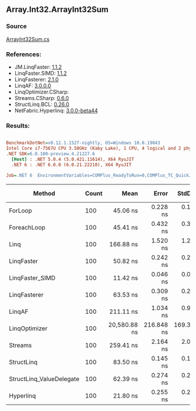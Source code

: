 ﻿## Array.Int32.ArrayInt32Sum

### Source
[ArrayInt32Sum.cs](../LinqBenchmarks/Array/Int32/ArrayInt32Sum.cs)

### References:
- JM.LinqFaster: [1.1.2](https://www.nuget.org/packages/JM.LinqFaster/1.1.2)
- LinqFaster.SIMD: [1.1.2](https://www.nuget.org/packages/LinqFaster.SIMD/1.0.3)
- LinqFasterer: [2.1.0](https://www.nuget.org/packages/LinqFasterer/2.1.0)
- LinqAF: [3.0.0.0](https://www.nuget.org/packages/LinqAF/3.0.0.0)
- LinqOptimizer.CSharp: [](https://www.nuget.org/packages/LinqOptimizer.CSharp/)
- Streams.CSharp: [0.6.0](https://www.nuget.org/packages/Streams.CSharp/0.6.0)
- StructLinq.BCL: [0.26.0](https://www.nuget.org/packages/StructLinq/0.26.0)
- NetFabric.Hyperlinq: [3.0.0-beta44](https://www.nuget.org/packages/NetFabric.Hyperlinq/3.0.0-beta44)

### Results:
``` ini

BenchmarkDotNet=v0.12.1.1527-nightly, OS=Windows 10.0.19043
Intel Core i7-7567U CPU 3.50GHz (Kaby Lake), 1 CPU, 4 logical and 2 physical cores
.NET SDK=6.0.100-preview.4.21227.6
  [Host] : .NET 5.0.4 (5.0.421.11614), X64 RyuJIT
  .NET 6 : .NET 6.0.0 (6.0.21.22210), X64 RyuJIT

Job=.NET 6  EnvironmentVariables=COMPlus_ReadyToRun=0,COMPlus_TC_QuickJitForLoops=1,COMPlus_TieredPGO=1  Runtime=.NET 6.0  

```
|                   Method | Count |         Mean |      Error |     StdDev |  Ratio | RatioSD |  Gen 0 | Gen 1 | Gen 2 | Allocated |
|------------------------- |------ |-------------:|-----------:|-----------:|-------:|--------:|-------:|------:|------:|----------:|
|                  ForLoop |   100 |     45.06 ns |   0.228 ns |   0.178 ns |   1.00 |    0.00 |      - |     - |     - |         - |
|              ForeachLoop |   100 |     45.41 ns |   0.432 ns |   0.337 ns |   1.01 |    0.01 |      - |     - |     - |         - |
|                     Linq |   100 |    166.88 ns |   1.520 ns |   1.270 ns |   3.70 |    0.03 | 0.0153 |     - |     - |      32 B |
|               LinqFaster |   100 |     50.82 ns |   0.242 ns |   0.227 ns |   1.13 |    0.01 |      - |     - |     - |         - |
|          LinqFaster_SIMD |   100 |     11.42 ns |   0.046 ns |   0.043 ns |   0.25 |    0.00 |      - |     - |     - |         - |
|             LinqFasterer |   100 |     63.53 ns |   0.309 ns |   0.274 ns |   1.41 |    0.01 |      - |     - |     - |         - |
|                   LinqAF |   100 |    211.11 ns |   1.034 ns |   0.916 ns |   4.68 |    0.03 |      - |     - |     - |         - |
|            LinqOptimizer |   100 | 20,580.88 ns | 216.848 ns | 169.301 ns | 456.74 |    3.33 | 7.6599 |     - |     - |  16,071 B |
|                  Streams |   100 |    259.41 ns |   2.164 ns |   2.025 ns |   5.75 |    0.04 | 0.0992 |     - |     - |     208 B |
|               StructLinq |   100 |     83.50 ns |   0.145 ns |   0.121 ns |   1.85 |    0.01 | 0.0153 |     - |     - |      32 B |
| StructLinq_ValueDelegate |   100 |     62.39 ns |   0.274 ns |   0.256 ns |   1.38 |    0.01 |      - |     - |     - |         - |
|                Hyperlinq |   100 |     21.80 ns |   0.255 ns |   0.238 ns |   0.48 |    0.00 |      - |     - |     - |         - |
